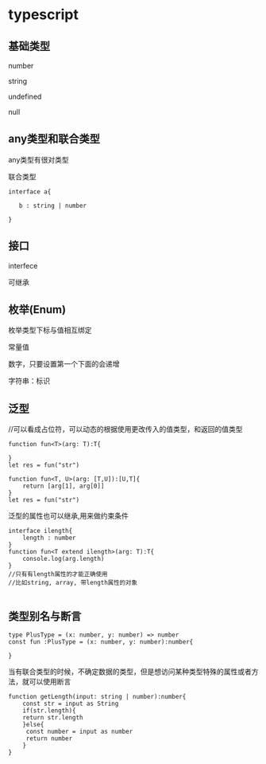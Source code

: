 # typescript

## 基础类型

number

string

undefined

null

## any类型和联合类型

any类型有很对类型

联合类型

```
interface a{

​	b : string | number

}
```



## 接口

interfece

可继承

## 枚举(Enum)

枚举类型下标与值相互绑定

常量值

数字，只要设置第一个下面的会递增

字符串：标识

## 泛型

//可以看成占位符，可以动态的根据使用更改传入的值类型，和返回的值类型

```
function fun<T>(arg: T):T{

}
let res = fun("str")

function fun<T, U>(arg: [T,U]):[U,T]{
	return [arg[1], arg[0]]
}
let res = fun("str")
```


泛型的属性也可以继承,用来做约束条件

```
interface ilength{
	length : number
}
function fun<T extend ilength>(arg: T):T{
	console.log(arg.length)
}
//只有有length属性的才能正确使用
//比如string, array, 带length属性的对象


```

## 类型别名与断言

```
type PlusType = (x: number, y: number) => number
const fun :PlusType = (x: number, y: number):number{

}
```

当有联合类型的时候，不确定数据的类型，但是想访问某种类型特殊的属性或者方法，就可以使用断言

```
function getLength(input: string | number):number{
	const str = input as String
	if(str.length){
	return str.length
	}else{
	 const number = input as number
	 return number
	}
}
```

